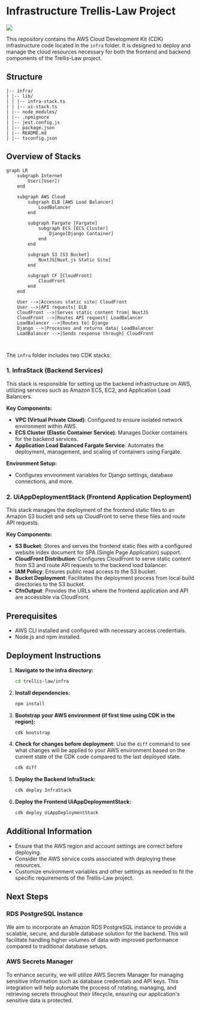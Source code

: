 # Infrastructure Trellis-Law Project

![](https://github.com/lguibr/trellis-law/actions/workflows/ci.yml/badge.svg)

This repository contains the AWS Cloud Development Kit (CDK) infrastructure code located in the `infra` folder. It is designed to deploy and manage the cloud resources necessary for both the frontend and backend components of the Trellis-Law project.

## Structure

```
|-- infra/
| |-- lib/
| | |-- infra-stack.ts
| | |-- ui-stack.ts
| |-- node_modules/
| |-- .npmignore
| |-- jest.config.js
| |-- package.json
| |-- README.md
| |-- tsconfig.json
```

## Overview of Stacks

```mermaid
graph LR
    subgraph Internet
        User([User])
    end

    subgraph AWS Cloud
        subgraph ELB [AWS Load Balancer]
            LoadBalancer
        end

        subgraph Fargate [Fargate]
            subgraph ECS [ECS Cluster]
                Django[Django Container]
            end
        end

        subgraph S3 [S3 Bucket]
            NuxtJS[Nuxt.js Static Site]
        end

        subgraph CF [CloudFront]
            CloudFront
        end
    end

    User -->|Accesses static site| CloudFront
    User -->|API requests| ELB
    CloudFront -->|Serves static content from| NuxtJS
    CloudFront -->|Routes API request| LoadBalancer
    LoadBalancer -->|Routes to| Django
    Django -->|Processes and returns data| LoadBalancer
    LoadBalancer -->|Sends response through| CloudFront



```

The `infra` folder includes two CDK stacks:

### 1. InfraStack (Backend Services)

This stack is responsible for setting up the backend infrastructure on AWS, utilizing services such as Amazon ECS, EC2, and Application Load Balancers.

**Key Components:**

- **VPC (Virtual Private Cloud)**: Configured to ensure isolated network environment within AWS.
- **ECS Cluster (Elastic Container Service)**: Manages Docker containers for the backend services.
- **Application Load Balanced Fargate Service**: Automates the deployment, management, and scaling of containers using Fargate.

**Environment Setup:**

- Configures environment variables for Django settings, database connections, and more.

### 2. UiAppDeploymentStack (Frontend Application Deployment)

This stack manages the deployment of the frontend static files to an Amazon S3 bucket and sets up CloudFront to serve these files and route API requests.

**Key Components:**

- **S3 Bucket**: Stores and serves the frontend static files with a configured website index document for SPA (Single Page Application) support.
- **CloudFront Distribution**: Configures CloudFront to serve static content from S3 and route API requests to the backend load balancer.
- **IAM Policy**: Ensures public read access to the S3 bucket.
- **Bucket Deployment**: Facilitates the deployment process from local build directories to the S3 bucket.
- **CfnOutput**: Provides the URLs where the frontend application and API are accessible via CloudFront.

## Prerequisites

- AWS CLI installed and configured with necessary access credentials.
- Node.js and npm installed.

## Deployment Instructions

1. **Navigate to the infra directory:**

   ```bash
   cd trellis-law/infra
   ```

2. **Install dependencies:**

   ```bash
   npm install
   ```

3. **Bootstrap your AWS environment (if first time using CDK in the region):**

   ```bash
   cdk bootstrap
   ```

4. **Check for changes before deployment:**
   Use the `diff` command to see what changes will be applied to your AWS environment based on the current state of the CDK code compared to the last deployed state.

   ```bash
   cdk diff
   ```

5. **Deploy the Backend InfraStack:**

   ```bash
   cdk deploy InfraStack
   ```

6. **Deploy the Frontend UiAppDeploymentStack:**
   ```bash
   cdk deploy UiAppDeploymentStack
   ```

## Additional Information

- Ensure that the AWS region and account settings are correct before deploying.
- Consider the AWS service costs associated with deploying these resources.
- Customize environment variables and other settings as needed to fit the specific requirements of the Trellis-Law project.

## Next Steps

### RDS PostgreSQL Instance

We aim to incorporate an Amazon RDS PostgreSQL instance to provide a scalable, secure, and durable database solution for the backend. This will facilitate handling higher volumes of data with improved performance compared to traditional database setups.

### AWS Secrets Manager

To enhance security, we will utilize AWS Secrets Manager for managing sensitive information such as database credentials and API keys. This integration will help automate the process of rotating, managing, and retrieving secrets throughout their lifecycle, ensuring our application's sensitive data is protected.
